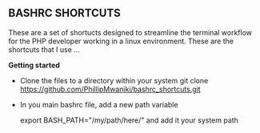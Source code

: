 BASHRC SHORTCUTS
----------------
These are a set of shortucts designed to streamline the terminal workflow for the PHP developer working in a linux environment. These are the shortcuts that I use ...

**Getting started**

 - Clone the files to a directory within your system
git clone https://github.com/PhillipMwaniki/bashrc_shortcuts.git
 - In you main bashrc file, add a new path variable
 

    export BASH_PATH="/my/path/here/"
and add it your system path


